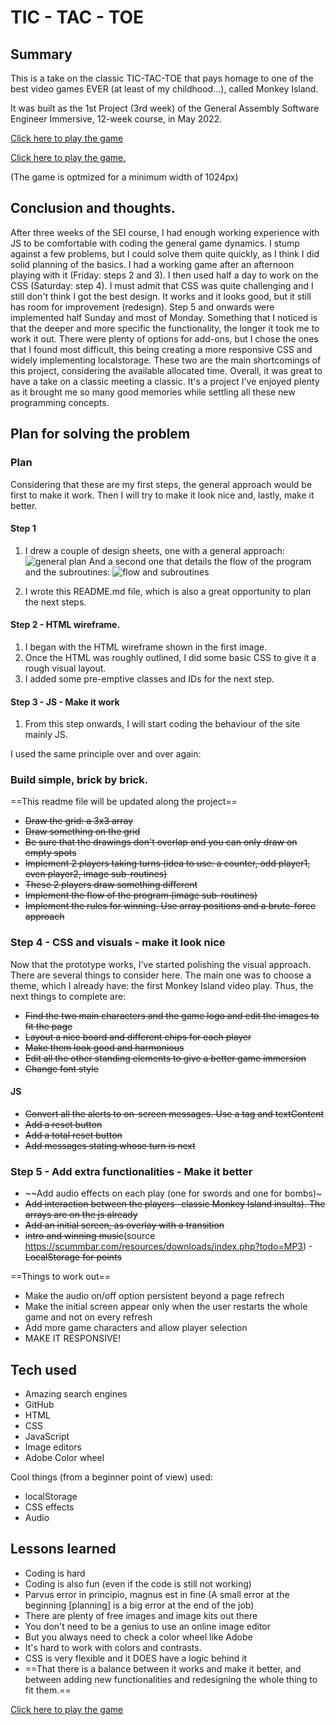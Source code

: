 # TIC - TAC - TOE

## Summary

This is a take on the classic TIC-TAC-TOE that pays homage to one of the best video games EVER (at least of my childhood...), called Monkey Island.

It was built as the 1st Project (3rd week) of the General Assembly Software Engineer Immersive, 12-week course, in May 2022.

<a href="https://ikilzig.github.io/tic-tac-toe/" target="_blank">Click here to play the game</a>

[Click here to play the game.](https://ikilzig.github.io/tic-tac-toe/)

(The game is optmized for a minimum width of 1024px)

## Conclusion and thoughts.

After three weeks of the SEI course, I had enough working experience with JS to be comfortable with coding the general game dynamics. I stump against a few problems, but I could solve them quite quickly, as I think I did solid planning of the basics. I had a working game after an afternoon playing with it (Friday: steps 2 and 3). I then used half a day to work on the CSS (Saturday: step 4). I must admit that CSS was quite challenging and I still don't think I got the best design. It works and it looks good, but it still has room for improvement (redesign). Step 5 and onwards were implemented half Sunday and most of Monday. Something that I noticed is that the deeper and more specific the functionality, the longer it took me to work it out.
There were plenty of options for add-ons, but I chose the ones that I found most difficult, this being creating a more responsive CSS and widely implementing localstorage. These two are the main shortcomings of this project, considering the available allocated time.
Overall, it was great to have a take on a classic meeting a classic. It's a project I've enjoyed plenty as it brought me so many good memories while settling all these new programming concepts.

## Plan for solving the problem

### Plan

Considering that these are my first steps, the general approach would be first to make it work. Then I will try to make it look nice and, lastly, make it better.

#### Step 1

1. I drew a couple of design sheets, one with a general approach:
   ![general plan](./images/general-plan.jpg)
   And a second one that details the flow of the program and the subroutines:
   ![flow and subroutines](./images/sub-routines.jpg)

2. I wrote this README.md file, which is also a great opportunity to plan the next steps.

#### Step 2 - HTML wireframe.

1. I began with the HTML wireframe shown in the first image.
2. Once the HTML was roughly outlined, I did some basic CSS to give it a rough visual layout.
3. I added some pre-emptive classes and IDs for the next step.

#### Step 3 - JS - Make it work

1. From this step onwards, I will start coding the behaviour of the site mainly JS.

I used the same principle over and over again:

### Build simple, brick by brick.

==This readme file will be updated along the project==

- ~~Draw the grid: a 3x3 array~~
- ~~Draw something on the grid~~
- ~~Be sure that the drawings don't overlap and you can only draw on empty spots~~
- ~~Implement 2 players taking turns (idea to use: a counter, odd player1, even player2, image sub-routines)~~
- ~~These 2 players draw something different~~
- ~~Implement the flow of the program (image sub-routines)~~
- ~~Implement the rules for winning. Use array positions and a brute-force approach~~

### Step 4 - CSS and visuals - make it look nice

Now that the prototype works, I've started polishing the visual approach. There are several things to consider here. The main one was to choose a theme, which I already have: the first Monkey Island video play. Thus, the next things to complete are:

- ~~Find the two main characters and the game logo and edit the images to fit the page~~
- ~~Layout a nice board and different chips for each player~~
- ~~Make them look good and harmonious~~
- ~~Edit all the other standing elements to give a better game immersion~~
- ~~Change font style~~

#### JS

- ~~Convert all the alerts to on-screen messages. Use a tag and textContent~~
- ~~Add a reset button~~
- ~~Add a total reset button~~
- ~~Add messages stating whose turn is next~~

### Step 5 - Add extra functionalities - Make it better

- ~~Add audio effects on each play (one for swords and one for bombs)~
- ~~Add interaction between the players -classic Monkey Island insults). The arrays are on the js already~~
- ~~Add an initial screen, as overlay with a transition~~
- ~~intro and winning music~~(source https://scummbar.com/resources/downloads/index.php?todo=MP3) -~~LocalStorage for points~~

==Things to work out==

- Make the audio on/off option persistent beyond a page refrech
- Make the initial screen appear only when the user restarts the whole game and not on every refresh
- Add more game characters and allow player selection
- MAKE IT RESPONSIVE!

## Tech used

- Amazing search engines
- GitHub
- HTML
- CSS
- JavaScript
- Image editors
- Adobe Color wheel

Cool things (from a beginner point of view) used:

- localStorage
- CSS effects
- Audio

## Lessons learned

- Coding is hard
- Coding is also fun (even if the code is still not working)
- Parvus error in principio, magnus est in fine (A small error at the beginning [planning] is a big error at the end of the job)
- There are plenty of free images and image kits out there
- You don't need to be a genius to use an online image editor
- But you always need to check a color wheel like Adobe
- It's hard to work with colors and contrasts.
- CSS is very flexible and it DOES have a logic behind it
- ==That there is a balance between it works and make it better, and between adding new functionalities and redesigning the whole thing to fit them.==

<a href="https://ikilzig.github.io/tic-tac-toe/" target="_blank">Click here to play the game</a>
